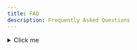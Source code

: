 ```yaml
---
title: FAQ
description: Frequently Asked Questions
---
```


<details>
<summary>Click me</summary>
  
### Heading

1. Foo
2. Bar
   - Baz
   - Qux

</details>
